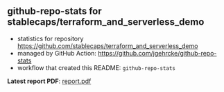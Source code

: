 ## github-repo-stats for stablecaps/terraform_and_serverless_demo

- statistics for repository https://github.com/stablecaps/terraform_and_serverless_demo
- managed by GitHub Action: https://github.com/jgehrcke/github-repo-stats
- workflow that created this README: `github-repo-stats`

**Latest report PDF**: [report.pdf](https://github.com/stablecaps/terraform_and_serverless_demo/raw/github-repo-stats/stablecaps/terraform_and_serverless_demo/latest-report/report.pdf)

